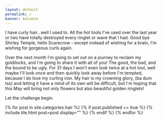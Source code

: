 ```yaml
---
layout: default
permalink: /
banner: balance
---
```

I have curly hair...well I used to. All the hot tools I've used over the last year or two have totally destroyed every ringlet or wave that I had. Good bye Shirley Temple, hello Scarecrow - except instead of wishing for a brain, I'm wishing for gorgeous curls again.

Over the next month I'm going to set out on a journey to reclaim my goldilocks, and I'm going to share it with all of you! The good, the bad, and the bound to be ugly. For 31 days I won't even look twice at a hot tool, well maybe I'll look once and then quickly look away before I'm tempted, because I do love my curling iron. My hair is my crowning glory, (ba dum tss) and letting it have a mind of its own will be difficult, but I'm hoping that this May will bring not only flowers but also beautiful golden ringlets! 

Let the challenge begin. 

<div class="tiles row">
  {% for post in site.categories.hair %}
    {% if post.published == true %}
      {% include tile.html post=post display="" %}
    {% endif %}
  {% endfor %}
</div>
